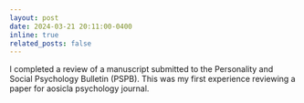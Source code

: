 ```yaml
---
layout: post
date: 2024-03-21 20:11:00-0400
inline: true
related_posts: false
---
```


I completed a review of a manuscript submitted to the Personality and Social Psychology Bulletin (PSPB). This was my first experience reviewing a paper for aosicla psychology journal.
